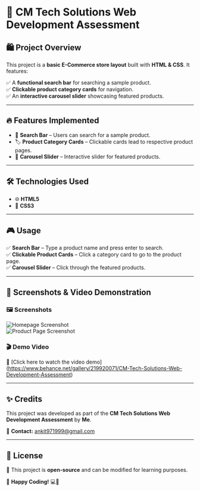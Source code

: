 # 🚀 CM Tech Solutions Web Development Assessment  

## 🛍️ Project Overview  
This project is a **basic E-Commerce store layout** built with **HTML & CSS**. It features:  

✅ A **functional search bar** for searching a sample product.  
✅ **Clickable product category cards** for navigation.  
✅ An **interactive carousel slider** showcasing featured products.  

---

## 🔥 Features Implemented  
- 🔎 **Search Bar** – Users can search for a sample product.  
- 🏷 **Product Category Cards** – Clickable cards lead to respective product pages.  
- 🎠 **Carousel Slider** – Interactive slider for featured products.  

---

## 🛠 Technologies Used  
- 🌐 **HTML5**  
- 🎨 **CSS3**  

---

## 🎮 Usage  
✅ **Search Bar** – Type a product name and press enter to search.  
✅ **Clickable Product Cards** – Click a category card to go to the product page.  
✅ **Carousel Slider** – Click through the featured products.  

---

## 📸 Screenshots & Video Demonstration  

### 🖼 Screenshots  
![Homepage Screenshot](images/screenshot1.jpg)  
![Product Page Screenshot](images/screenshot2.jpg)  
 

### 🎬 Demo Video  
🎥 [Click here to watch the video demo] (https://www.behance.net/gallery/219920071/CM-Tech-Solutions-Web-Development-Assessment)

---

## ✨ Credits  
This project was developed as part of the **CM Tech Solutions Web Development Assessment** by **Me**.  

📧 **Contact:** ankit971999@gmail.com  

---

## 📜 License  
📄 This project is **open-source** and can be modified for learning purposes.  

🚀 **Happy Coding!** 💻🎉  


